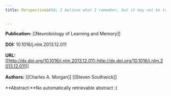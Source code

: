 ```yaml
---
title: Perspective&#58; I believe what I remember, but it may not be true


---
```


**Publication:** [[Neurobiology of Learning and Memory]]<br><br>**DOI:** 10.1016/j.nlm.2013.12.011                                        
<br>**URL:**[[http://dx.doi.org/10.1016/j.nlm.2013.12.011::http://dx.doi.org/10.1016/j.nlm.2013.12.011]]<br><br>**Authors:** [[Charles A. Morgan]] [[Steven Southwick]] <br><br>**Abstract:**No automatically retrievable abstract :(

